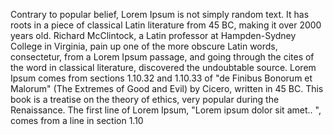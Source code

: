 Contrary to popular belief, Lorem Ipsum is not simply random text. It has
 roots in a piece of classical Latin literature from 45 BC, making it over
 2000 years old. Richard McClintock, a Latin professor at Hampden-Sydney 
 College in Virginia, pain up one of the more obscure Latin words, 
 consectetur, from a Lorem Ipsum passage, and going through the cites of 
 the word in classical literature, discovered the undoubtable source. Lorem 
 Ipsum comes from sections 1.10.32 and 1.10.33 of "de Finibus Bonorum et 
 Malorum" (The Extremes of Good and Evil) by Cicero, written in 45 BC. This 
 book is a treatise on the theory of ethics, very popular during the 
 Renaissance. The first line of Lorem Ipsum, "Lorem ipsum dolor sit amet..
 ", comes from a line in section 1.10